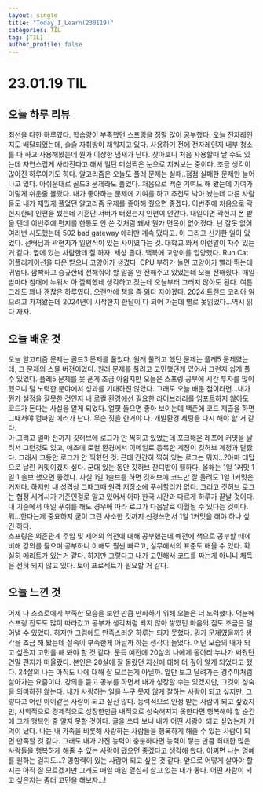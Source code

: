 ```yaml
---
layout: single
title: "Today_I_Learn(230119)"
categories: TIL
tag: [TIL]
author_profile: false
---
```


# 23.01.19 TIL

## 오늘 하루 리뷰
최선을 다한 하루였다. 학습량이 부족했던 스프링을 정말 많이 공부했다. 오늘 전자레인지도 배달되었는데, 슬슬 자취방이 채워지고 있다. 사용하기 전에 전자레인지 내부 청소를 다 하고 사용해봤는데 뭔가 이상한 냄새가 난다. 찾아보니 처음 사용할때 날 수도 있는데 자연스럽게 사라진다고 해서 일단 미심쩍은 눈으로 지켜보는 중이다. 조금 생각이 많아진 하루이기도 하다. 알고리즘은 오늘도 플레 문제는 실패..점점 실패한 문제만 늘어나고 있다. 아쉬운대로 골드3 문제라도 풀었다. 처음으로 백준 기여도 해 봤는데 기여가 이렇게 쉬운줄 몰랐다. 내가 좋아하는 문제에 기여를 하고 추천도 박아 놨는데 다른 사람들도 내가 재밌게 풀었던 알고리즘 문제를 좋아해 줬으면 좋겠다. 이번주에 처음으로 곽현지한테 인편을 썼는데 기훈단 서버가 터졌는지 인편이 안간다. 내일이면 곽현지 폰 받을 텐데 이번주에 편지를 한통도 안 쓴 것처럼 돼서 뭔가 면목이 없어졌다. 난 잘못 없어 여러번 시도했는데 502 bad gateway 에러만 계속 떴다고. 아 그리고 신기한 일이 있었다. 선배님과 곽현지가 일면식이 있는 사이였다는 것. 대학교 와서 이런일이 자주 있는 거 같다. 옆에 있는 사람한테 잘 하자. 세상 좁다. 맥북에 고양이를 입양했다. Run Cat 어플리케이션을 다운 받으니 고양이가 생겼다. CPU 부하가 늘면 고양이가 빨리 뛰는데 귀엽다. 깜빡하고 승규한테 전해줘야 할 말을 안 전해주고 있었는데 오늘 전해줬다. 매일 밤마다 침대에 누워서 아 깜빡했네 생각하고 잤는데 오늘부터 그러지 않아도 된다. 여튼 그래도 꽤나 괜찮은 하루였다. 오랜만에 책을 좀 읽다 자야겠다. 2024 트랜드 코리아 읽으려고 가져왔는데 2024년이 시작한지 한달이 다 되어 가는데 별로 못읽었다...역시 읽다 자자.    

## 오늘 배운 것
오늘 알고리즘 문제는 골드3 문제를 풀었다. 원래 풀려고 했던 문제는 플레5 문제였는데, 그 문제의 스몰 버전이었다. 원래 문제를 풀려고 고민했던게 있어서 그런지 쉽게 풀 수 있었다. 플레5 문제를 못 푼게 조금 아쉽지만 오늘은 스프링 공부에 시간 투자를 많이 했으니 덜 노력한 분야에서 성과를 기대하진 않았다. 그래도 오늘 배운 점이라면...내가 뭔가 설정을 잘못한 것인지 내 로컬 환경에선 필요한 라이브러리를 임포트하지 않아도 코드가 돈다는 사실을 알게 되었다. 얼핏 들으면 좋아 보이는데 백준에 코드 제출을 하면 그때서야 컴파일 에러가 난다. 무슨 짓을 한거야 나. 개발환경 세팅을 다시 해야 할 거 같다.  
아 그리고 얼마 전까지 깃허브에 로그가 안 찍히고 있었는데 포크해온 레포에 커밋을 날려서 그런것도 있고, 애초에 로컬 환경에서 이메일로 등록한 계정이 깃허브 계정과 달랐다. 그래서 그동안 로그가 안 찍혔던 것. 근데 간간히 찍혀 있는 로그는 뭐지...?아마 데탑으로 날린 커밋이겠지 싶다. 군대 있는 동안 깃허브 잔디밭이 휑하다. 올해는 1일 1커밋 1일 1 솔브 했으면 좋겠다. 사실 1일 1솔브를 하면 깃허브에 코드만 잘 올려도 1일 1커밋은 거저다. 하지만 내 성격상 그때그때 원격 저장소에 푸쉬할리가 없다. 그리고 깃허브 로그는 협정 세계시가 기준인걸로 알고 있어서 아마 한국 시간과 다르게 하루가 끝날 것이다. 내 기준에서 매일 푸쉬를 해도 경우에 따라 로그가 다음날로 이월될 수 있다는 것이다. 뭐...한다는게 중요하지 굳이 그런 사소한 것까지 신경쓰면서 1일 1커밋을 해야 하나 싶긴 하다.  
스프링은 의존관계 주입 및 제어의 역전에 대해 공부했는데 예전에 책으로 공부할 때에 비해 강의를 들으며 공부하니 이해도 훨씬 빠르고, 실무에서의 표준도 배울 수 있다. 확실히 메리트가 있는거 같다. 하지만 그렇다고 내가 고민해서 코드를 짜는게 아니니 체득은 전혀 되지 않고 있다. 토이 프로젝트가 필요할 거 같다.  


## 오늘 느낀 것
어제 나 스스로에게 부족한 모습을 보인 만큼 만회하기 위해 오늘은 더 노력했다. 덕분에 스프링 진도도 많이 따라갔고 공부가 생각처럼 되지 않아 쌓였던 마음의 짐도 조금은 덜어낼 수 있었다. 하지만 그럼에도 만족스러운 하루는 되지 못했다. 뭐가 문제였을까? 생각을 조금 해 봤는데 실속이 부족한게 아닐까 하는 생각이 들었다. 어떤 모습의 내가 되고 싶은지 고민을 해 봐야 할 것 같다. 문득 예전에 20살의 나에게 동아리 누나가 써줬던 연말 편지가 떠올랐다. 본인은 20살에 잘 몰랐던 자신에 대해 더 깊이 알게 되었다고 했다. 24살의 나는 아직도 나에 대해 잘 모르는게 아닐까. 앞만 보고 달려가는 경주마처럼 살아가는 요즘이다. 강의를 듣고 공부를 하면서 내가 성장할 수는 있겠지만, 그것이 성숙을 의미하진 않는다. 내가 사랑하는 일을 누구 못지 않게 잘하는 사람이 되고 싶지만, 그렇다고 어린 아이같은 사람이 되고 싶진 않다. 능력적으로 인정 받는 사람이 되고 싶었지만, 사회적으로 경제적으로 성장한만큼 내적으로 성숙해지지 못한다면 행복해야 할 순간에 그게 행복인 줄 알지 못할 것이다. 글을 쓰다 보니 내가 어떤 사람이 되고 싶었는지 기억이 났다. 나는 내 가족을 비롯해 사랑하는 사람들을 행복하게 해줄 수 있는 사람이 되면 만족할 것 같다. 그래도 내가 가진 능력이 충분하다면 능력이 닿는 만큼 최대한 많은 사람들을 행복하게 해줄 수 있는 사람이 됐으면 좋겠다고 생각해 왔다. 어쩌면 나는 명예를 원하는 걸지도...? 영향력이 있는 사람이 되고 싶은 것 같다. 앞으로 어떻게 살아야 할지는 아직 잘 모르겠지만 그래도 매일 매일 열심히 살고 있는 내가 좋다. 어떤 사람이 되고 싶은지는 좀더 고민을 해보자...!
